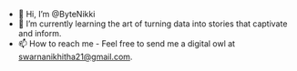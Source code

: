 - 👋 Hi, I’m @ByteNikki
- 🌱 I’m currently learning the art of turning data into stories that captivate and inform.
- 📫 How to reach me - Feel free to send me a digital owl at swarnanikhitha21@gmail.com. 

<!---
ByteNikki/ByteNikki is a ✨ special ✨ repository because its `README.md` (this file) appears on your GitHub profile.
You can click the Preview link to take a look at your changes.
--->
